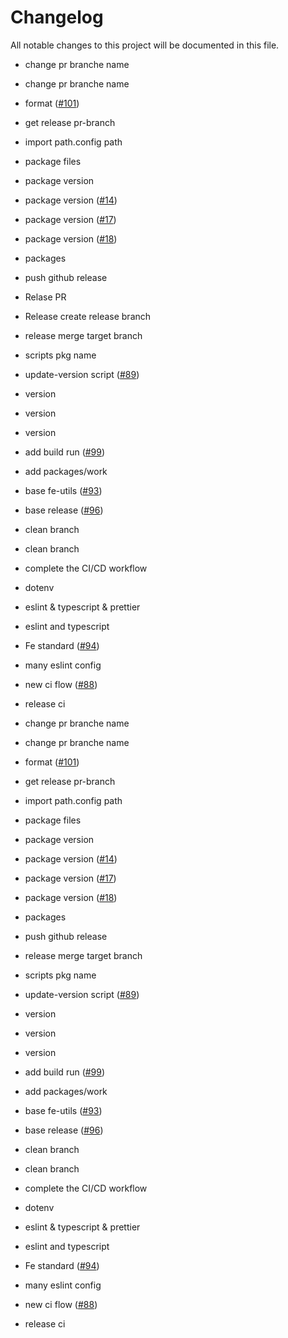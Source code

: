 # Changelog

All notable changes to this project will be documented in this file.

* change pr branche name
* change pr branche name
* format ([#101](https://github.com/qlover/fe-base/issues/101))
* get release pr-branch
* import path.config path
* package files
* package version
* package version ([#14](https://github.com/qlover/fe-base/issues/14))
* package version ([#17](https://github.com/qlover/fe-base/issues/17))
* package version ([#18](https://github.com/qlover/fe-base/issues/18))
* packages
* push github release
* Relase PR
* Release create release branch
* release merge target branch
* scripts pkg name
* update-version script ([#89](https://github.com/qlover/fe-base/issues/89))
* version
* version
* version
* add build run ([#99](https://github.com/qlover/fe-base/issues/99))
* add packages/work
* base fe-utils ([#93](https://github.com/qlover/fe-base/issues/93))
* base release ([#96](https://github.com/qlover/fe-base/issues/96))
* clean branch
* clean branch
* complete the CI/CD workflow
* dotenv
* eslint & typescript & prettier
* eslint and typescript
* Fe standard ([#94](https://github.com/qlover/fe-base/issues/94))
* many eslint config
* new ci flow ([#88](https://github.com/qlover/fe-base/issues/88))
* release ci

* change pr branche name
* change pr branche name
* format ([#101](https://github.com/qlover/fe-base/issues/101))
* get release pr-branch
* import path.config path
* package files
* package version
* package version ([#14](https://github.com/qlover/fe-base/issues/14))
* package version ([#17](https://github.com/qlover/fe-base/issues/17))
* package version ([#18](https://github.com/qlover/fe-base/issues/18))
* packages
* push github release
* release merge target branch
* scripts pkg name
* update-version script ([#89](https://github.com/qlover/fe-base/issues/89))
* version
* version
* version
* add build run ([#99](https://github.com/qlover/fe-base/issues/99))
* add packages/work
* base fe-utils ([#93](https://github.com/qlover/fe-base/issues/93))
* base release ([#96](https://github.com/qlover/fe-base/issues/96))
* clean branch
* clean branch
* complete the CI/CD workflow
* dotenv
* eslint & typescript & prettier
* eslint and typescript
* Fe standard ([#94](https://github.com/qlover/fe-base/issues/94))
* many eslint config
* new ci flow ([#88](https://github.com/qlover/fe-base/issues/88))
* release ci

